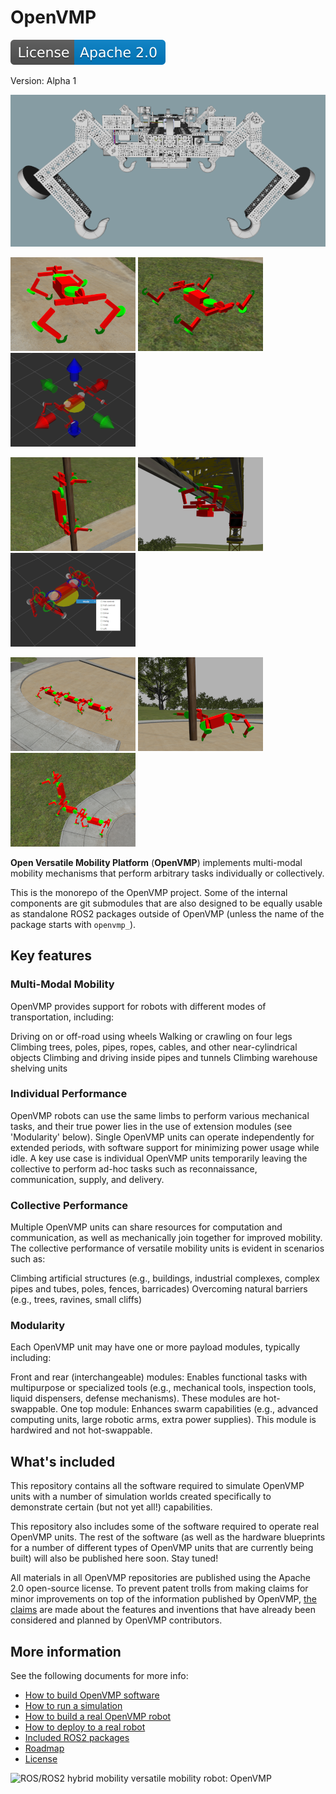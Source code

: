 # OpenVMP

[![License](docs/license.svg)](./LICENSE)

Version: Alpha 1

![OpenVMP rendered robot model](./docs/images/front.png)

![walking robot](./docs/images/walk.png)
![driving robot](./docs/images/drive.png)
![remotely controlled robot](./docs/images/control.png)

![pole climbing robot](./docs/images/hug.png)
![cable climbing robot](./docs/images/hang.png)
![robot modes of operation](./docs/images/modes.png)

![daisy chained robots](./docs/images/chain.png)
![grab and attach to objects](./docs/images/grab.png)
![robot swarm](./docs/images/swarm.png)

**Open Versatile Mobility Platform** (**OpenVMP**)
implements multi-modal mobility mechanisms
that perform arbitrary tasks individually or collectively.

This is the monorepo of the OpenVMP project.
Some of the internal components are git submodules
that are also designed to be equally usable as standalone ROS2 packages
outside of OpenVMP
(unless the name of the package starts with `openvmp_`).

## Key features
### Multi-Modal Mobility
OpenVMP provides support for robots with different modes of transportation, including:

Driving on or off-road using wheels
Walking or crawling on four legs
Climbing trees, poles, pipes, ropes, cables, and other near-cylindrical objects
Climbing and driving inside pipes and tunnels
Climbing warehouse shelving units
### Individual Performance
OpenVMP robots can use the same limbs to perform various mechanical tasks, and their true power lies in the use of extension modules (see 'Modularity' below). Single OpenVMP units can operate independently for extended periods, with software support for minimizing power usage while idle. A key use case is individual OpenVMP units temporarily leaving the collective to perform ad-hoc tasks such as reconnaissance, communication, supply, and delivery.

### Collective Performance
Multiple OpenVMP units can share resources for computation and communication, as well as mechanically join together for improved mobility. The collective performance of versatile mobility units is evident in scenarios such as:

Climbing artificial structures (e.g., buildings, industrial complexes, complex pipes and tubes, poles, fences, barricades)
Overcoming natural barriers (e.g., trees, ravines, small cliffs)
### Modularity
Each OpenVMP unit may have one or more payload modules, typically including:

Front and rear (interchangeable) modules: Enables functional tasks with multipurpose or specialized tools (e.g., mechanical tools, inspection tools, liquid dispensers, defense mechanisms). These modules are hot-swappable.
One top module: Enhances swarm capabilities (e.g., advanced computing units, large robotic arms, extra power supplies). This module is hardwired and not hot-swappable.



## What's included

This repository contains all the software required to simulate OpenVMP units with a number of simulation worlds created specifically to demonstrate certain (but not yet all!) capabilities.

This repository also includes some of the software required to operate real OpenVMP units. The rest of the software (as well as the hardware blueprints for a number of different types of OpenVMP units that are currently being built) will also be published here soon. Stay tuned!

All materials in all OpenVMP repositories are published using the Apache 2.0 open-source license. To prevent patent trolls from making claims for minor improvements on top of the information published by OpenVMP, [the claims](docs/Claims.md) are made about the features and inventions that have already been considered and planned by OpenVMP contributors.

## More information

See the following documents for more info:

- [How to build OpenVMP software](docs/Development.md)
- [How to run a simulation](docs/Simulation.md)
- [How to build a real OpenVMP robot](docs/Hardware.md)
- [How to deploy to a real robot](docs/Deployment.md)
- [Included ROS2 packages](docs/ROS2_packages.md)
- [Roadmap](docs/Roadmap.md)
- [License](docs/License.md)

![ROS/ROS2 hybrid mobility versatile mobility robot: OpenVMP](https://www.google-analytics.com/collect?v=1&tid=UA-242596187-2&cid=555&aip=1&t=event&ec=github&ea=md&dp=%2FREADME.md&dt=OpenVMP%20Documentation)
